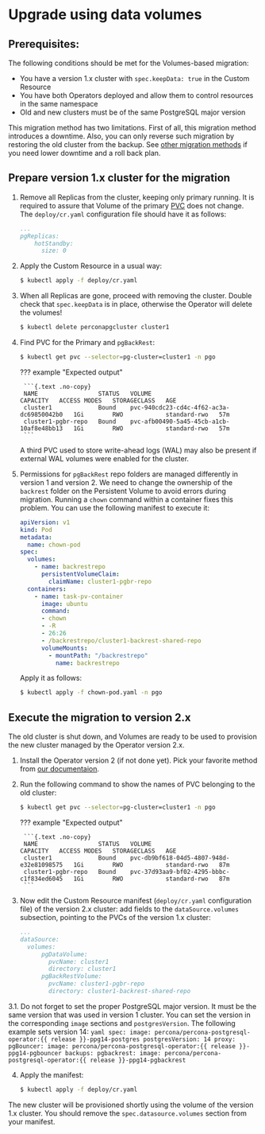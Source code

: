 # Upgrade using data volumes

## Prerequisites:

The following conditions should be met for the Volumes-based migration:

- You have a version 1.x cluster with `spec.keepData: true` in the Custom Resource
- You have both Operators deployed and allow them to control resources in the same namespace
- Old and new clusters must be of the same PostgreSQL major version

This migration method has two limitations. First of all, this migration method introduces a downtime. 
Also, you can only reverse such migration by restoring the old cluster from the backup. See [other migration methods](update.md) if you need lower downtime and a roll back plan.

## Prepare version 1.x cluster for the migration

1. Remove all Replicas from the cluster, keeping only primary running. It is required to assure that Volume of the primary [PVC](https://kubernetes.io/docs/concepts/storage/persistent-volumes/) does not change. The `deploy/cr.yaml` configuration file should have it as follows:
    
    ```yaml
    ...
    pgReplicas:
        hotStandby:
          size: 0
    ```

2. Apply the Custom Resource in a usual way:

    ```{.bash data-prompt="$"}
    $ kubectl apply -f deploy/cr.yaml
    ```

3. When all Replicas are gone, proceed with removing the cluster. Double check that `spec.keepData` is in place, otherwise the Operator will delete the volumes!

    ```{.bash data-prompt="$"}
    $ kubectl delete perconapgcluster cluster1
    ```

4. Find PVC for the Primary and `pgBackRest`:

    ```{.bash data-prompt="$"}
    $ kubectl get pvc --selector=pg-cluster=cluster1 -n pgo
    ```

    ??? example "Expected output"

        ```{.text .no-copy}
        NAME                 STATUS   VOLUME                                     CAPACITY   ACCESS MODES   STORAGECLASS   AGE
        cluster1             Bound    pvc-940cdc23-cd4c-4f62-ac3a-dc69850042b0   1Gi        RWO            standard-rwo   57m
        cluster1-pgbr-repo   Bound    pvc-afb00490-5a45-45cb-a1cb-10af8e48bb13   1Gi        RWO            standard-rwo   57m
        ```

   A third PVC used to store write-ahead logs (WAL) may also be present if external WAL volumes were enabled for the cluster.

5. Permissions for `pgBackRest` repo folders are managed differently in version 1 and version 2. We need to change the ownership of the `backrest` folder on the Persistent Volume to avoid errors during migration. Running a `chown` command within a container fixes this problem. 
    You can use the following manifest to execute it:

    ```yaml title="chown-pod.yaml"
    apiVersion: v1
    kind: Pod
    metadata:
      name: chown-pod
    spec:
      volumes:
        - name: backrestrepo
          persistentVolumeClaim:
            claimName: cluster1-pgbr-repo
      containers:
        - name: task-pv-container
          image: ubuntu
          command:
          - chown
          - -R
          - 26:26
          - /backrestrepo/cluster1-backrest-shared-repo
          volumeMounts:
            - mountPath: "/backrestrepo"
              name: backrestrepo
    ```
    
    Apply it as follows:
    
    ```{.bash data-prompt="$"}
    $ kubectl apply -f chown-pod.yaml -n pgo
    ```

## Execute the migration to version 2.x

The old cluster is shut down, and Volumes are ready to be used to provision the new cluster managed by the Operator version 2.x.

1. Install the Operator version 2 (if not done yet). Pick your favorite method from [our documentaion](index.md).

2. Run the following command to show the names of PVC belonging to the old cluster:

    ```{.bash data-prompt="$"}
    $ kubectl get pvc --selector=pg-cluster=cluster1 -n pgo
    ```

    ??? example "Expected output"

        ```{.text .no-copy}
        NAME                 STATUS   VOLUME                                     CAPACITY   ACCESS MODES   STORAGECLASS   AGE
        cluster1             Bound    pvc-db9bf618-04d5-4807-948d-e32e81098575   1Gi        RWO            standard-rwo   87m
        cluster1-pgbr-repo   Bound    pvc-37d93aa9-bf02-4295-bbbc-c1f834ed6045   1Gi        RWO            standard-rwo   87m
        ```

3. Now edit the Custom Resource manifest (`deploy/cr.yaml` configuration file) of the version 2.x cluster: add fields to the `dataSource.volumes` subsection, pointing to the PVCs of the version 1.x cluster:

    ```yaml
    ...
    dataSource:
      volumes:
          pgDataVolume:
            pvcName: cluster1
            directory: cluster1
          pgBackRestVolume:
            pvcName: cluster1-pgbr-repo
            directory: cluster1-backrest-shared-repo
    ```

3.1. Do not forget to set the proper PostgreSQL major version. It must be the same version that was used in version 1 cluster.
You can set the version in the corresponding `image` sections and `postgresVersion`. The following example sets version 14:
    ```yaml
    spec:
      image: percona/percona-postgresql-operator:{{ release }}-ppg14-postgres
      postgresVersion: 14
      proxy:
        pgBouncer:
          image: percona/percona-postgresql-operator:{{ release }}-ppg14-pgbouncer
      backups:
        pgbackrest:
          image: percona/percona-postgresql-operator:{{ release }}-ppg14-pgbackrest
    ```

4. Apply the manifest:

    ```{.bash data-prompt="$"}
    $ kubectl apply -f deploy/cr.yaml
    ```

The new cluster will be provisioned shortly using the volume of the version 1.x cluster. You should remove the `spec.datasource.volumes` section from your manifest.
